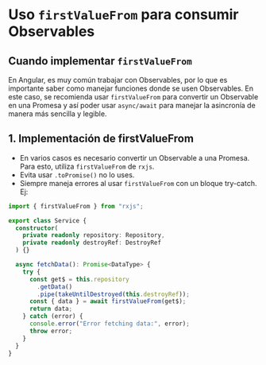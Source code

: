 # Uso `firstValueFrom` para consumir Observables

## Cuando implementar `firstValueFrom`

En Angular, es muy común trabajar con Observables, por lo que es importante saber como manejar funciones donde se usen Observables. En este caso, se recomienda usar `firstValueFrom` para convertir un Observable en una Promesa y así poder usar `async/await` para manejar la asincronía de manera más sencilla y legible.

## 1. **Implementación de firstValueFrom**

- En varios casos es necesario convertir un Observable a una Promesa. Para esto, utiliza `firstValueFrom` de `rxjs`.
- Evita usar `.toPromise()` no lo uses.
- Siempre maneja errores al usar `firstValueFrom` con un bloque try-catch.
  Ej:

```typescript
import { firstValueFrom } from "rxjs";

export class Service {
  constructor(
    private readonly repository: Repository,
    private readonly destroyRef: DestroyRef
  ) {}

  async fetchData(): Promise<DataType> {
    try {
      const get$ = this.repository
        .getData()
        .pipe(takeUntilDestroyed(this.destroyRef));
      const { data } = await firstValueFrom(get$);
      return data;
    } catch (error) {
      console.error("Error fetching data:", error);
      throw error;
    }
  }
}
```
